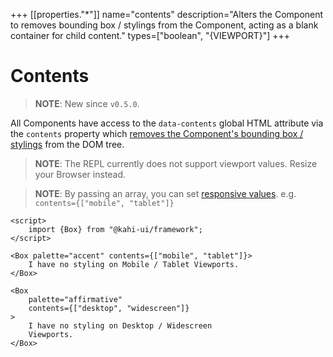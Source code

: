 +++
[[properties."*"]]
name="contents"
description="Alters the Component to removes bounding box / stylings from the Component, acting as a blank container for child content."
types=["boolean", "{VIEWPORT}"]
+++

# Contents

> **NOTE**: New since `v0.5.0`.

All Components have access to the `data-contents` global HTML attribute via the `contents` property which [removes the Component's bounding box / stylings](https://developer.mozilla.org/en-US/docs/Web/CSS/display#box) from the DOM tree.

> **NOTE**: The REPL currently does not support viewport values. Resize your Browser instead.

> **NOTE**: By passing an array, you can set [responsive values](../framework/responsitivity.md). e.g. `contents={["mobile", "tablet"]}`

```svelte {title="Contents Preview" mode="repl"}
<script>
    import {Box} from "@kahi-ui/framework";
</script>

<Box palette="accent" contents={["mobile", "tablet"]}>
    I have no styling on Mobile / Tablet Viewports.
</Box>

<Box
    palette="affirmative"
    contents={["desktop", "widescreen"]}
>
    I have no styling on Desktop / Widescreen
    Viewports.
</Box>
```
